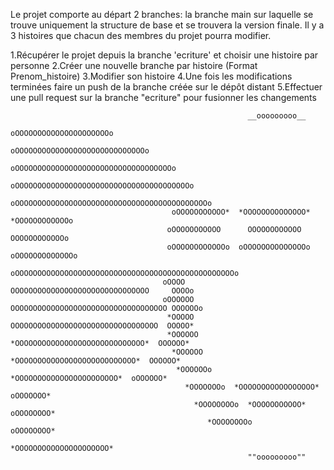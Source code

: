 Le projet comporte au départ 2 branches: la branche main sur laquelle se trouve uniquement la structure de base et se trouvera la version finale.
Il y a 3 histoires que chacun des membres du projet pourra modifier.


1.Récupérer le projet depuis la branche 'ecriture' et choisir une histoire par personne
2.Créer une nouvelle branche par histoire (Format Prenom_histoire)
3.Modifier son histoire
4.Une fois les modifications terminées faire un push de la branche créée sur le dépôt distant
5.Effectuer une pull request sur la branche "ecriture" pour fusionner les changements


                                                         __ooooooooo__
                                                    oOOOOOOOOOOOOOOOOOOOOOo
                                                oOOOOOOOOOOOOOOOOOOOOOOOOOOOOOo
                                             oOOOOOOOOOOOOOOOOOOOOOOOOOOOOOOOOOOOo
                                           oOOOOOOOOOOOOOOOOOOOOOOOOOOOOOOOOOOOOOOOo
                                         oOOOOOOOOOOOOOOOOOOOOOOOOOOOOOOOOOOOOOOOOOOOo
                                        oOOOOOOOOOOO*  *OOOOOOOOOOOOOO*  *OOOOOOOOOOOOo
                                       oOOOOOOOOOOO      OOOOOOOOOOOO      OOOOOOOOOOOOo
                                       oOOOOOOOOOOOOo  oOOOOOOOOOOOOOOo  oOOOOOOOOOOOOOo
                                      oOOOOOOOOOOOOOOOOOOOOOOOOOOOOOOOOOOOOOOOOOOOOOOOOOo
                                      oOOOO     OOOOOOOOOOOOOOOOOOOOOOOOOOOOOOO     OOOOo
                                      oOOOOOO OOOOOOOOOOOOOOOOOOOOOOOOOOOOOOOOOOO OOOOOOo
                                       *OOOOO  OOOOOOOOOOOOOOOOOOOOOOOOOOOOOOOOO  OOOOO*
                                       *OOOOOO  *OOOOOOOOOOOOOOOOOOOOOOOOOOOOO*  OOOOOO*
                                        *OOOOOO  *OOOOOOOOOOOOOOOOOOOOOOOOOOO*  OOOOOO*
                                         *OOOOOOo  *OOOOOOOOOOOOOOOOOOOOOOO*  oOOOOOO*
                                           *OOOOOOOo  *OOOOOOOOOOOOOOOOO*  oOOOOOOO*
                                             *OOOOOOOOo  *OOOOOOOOOOO*  oOOOOOOOO*      
                                                *OOOOOOOOo           oOOOOOOOO*      
                                                    *OOOOOOOOOOOOOOOOOOOOO*          
                                                         ""ooooooooo""
                                                         

